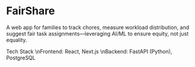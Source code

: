# FairShare
A web app for families to track chores, measure workload distribution, and suggest fair task assignments—leveraging AI/ML to ensure equity, not just equality.

Tech Stack
\nFrontend: React, Next.js
\nBackend: FastAPI (Python), PostgreSQL 
